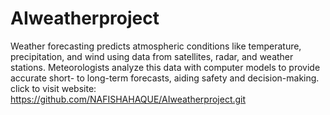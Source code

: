 # AIweatherproject
Weather forecasting predicts atmospheric conditions like temperature, precipitation, and wind using data from satellites, radar, and weather stations. Meteorologists analyze this data with computer models to provide accurate short- to long-term forecasts, aiding safety and decision-making.
click to visit website: https://github.com/NAFISHAHAQUE/AIweatherproject.git
